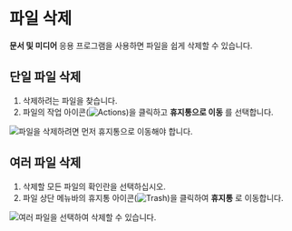 # 파일 삭제

**문서 및 미디어** 응용 프로그램을 사용하면 파일을 쉽게 삭제할 수 있습니다.

## 단일 파일 삭제

1. 삭제하려는 파일을 찾습니다.
2. 파일의 작업 아이콘(![Actions](../../../images/icon-options.png))을 클릭하고 **휴지통으로 이동** 를 선택합니다.

![파일을 삭제하려면 먼저 휴지통으로 이동해야 합니다.](deleting-files/images/01.png)

## 여러 파일 삭제

1. 삭제할 모든 파일의 확인란을 선택하십시오.
2. 파일 상단 메뉴바의 휴지통 아이콘(![Trash](../../../images/icon-app-trash.png))을 클릭하여 **휴지통** 로 이동합니다.

![여러 파일을 선택하여 삭제할 수 있습니다.](deleting-files/images/02.png)
